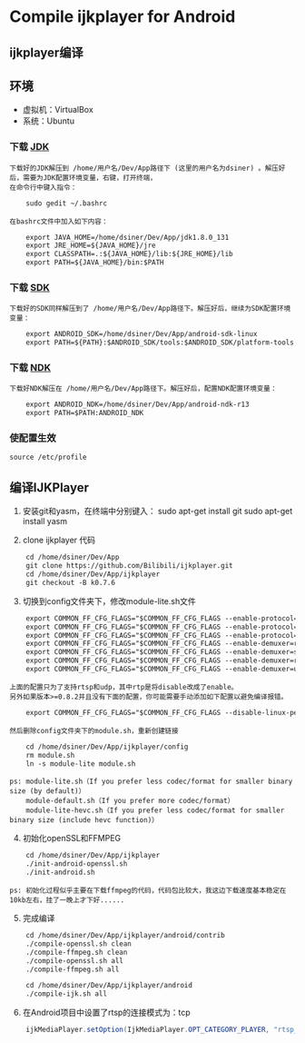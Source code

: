 # Compile ijkplayer for Android

## ijkplayer编译

## 环境
-  虚拟机：VirtualBox
-  系统：Ubuntu

### 下载 [JDK](http://www.oracle.com/technetwork/java/javase/downloads/jdk8-downloads-2133151.html)
    下载好的JDK解压到 /home/用户名/Dev/App路径下 (这里的用户名为dsiner) 。解压好后，需要为JDK配置环境变量，右键，打开终端，
    在命令行中键入指令：
```xml
    sudo gedit ~/.bashrc
```

    在bashrc文件中加入如下内容：
	
```xml
    export JAVA_HOME=/home/dsiner/Dev/App/jdk1.8.0_131
    export JRE_HOME=${JAVA_HOME}/jre
    export CLASSPATH=.:${JAVA_HOME}/lib:${JRE_HOME}/lib
    export PATH=${JAVA_HOME}/bin:$PATH
```

### 下载 [SDK](https://developer.android.com/studio/index.html)
    下载好的SDK同样解压到了 /home/用户名/Dev/App路径下。解压好后，继续为SDK配置环境变量：
```xml
    export ANDROID_SDK=/home/dsiner/Dev/App/android-sdk-linux
    export PATH=${PATH}:$ANDROID_SDK/tools:$ANDROID_SDK/platform-tools
```

### 下载 [NDK](https://dl.google.com/android/repository/android-ndk-r13-linux-x86_64.zip)
    下载好NDK解压在 /home/用户名/Dev/App路径下。解压好后，配置NDK配置环境变量：
```xml
    export ANDROID_NDK=/home/dsiner/Dev/App/android-ndk-r13
    export PATH=$PATH:ANDROID_NDK
```

###  使配置生效
    source /etc/profile

## 编译IJKPlayer
1. 安装git和yasm，在终端中分别键入：
    sudo apt-get install git
    sudo apt-get install yasm

2. clone ijkplayer 代码
```xml
    cd /home/dsiner/Dev/App
    git clone https://github.com/Bilibili/ijkplayer.git
    cd /home/dsiner/Dev/App/ijkplayer
    git checkout -B k0.7.6
```

3. 切换到config文件夹下，修改module-lite.sh文件
```xml
    export COMMON_FF_CFG_FLAGS="$COMMON_FF_CFG_FLAGS --enable-protocol=rtp"
    export COMMON_FF_CFG_FLAGS="$COMMON_FF_CFG_FLAGS --enable-protocol=tcp"
    export COMMON_FF_CFG_FLAGS="$COMMON_FF_CFG_FLAGS --enable-protocol=udp"
    export COMMON_FF_CFG_FLAGS="$COMMON_FF_CFG_FLAGS --enable-demuxer=rtsp"
    export COMMON_FF_CFG_FLAGS="$COMMON_FF_CFG_FLAGS --enable-demuxer=sdp"
    export COMMON_FF_CFG_FLAGS="$COMMON_FF_CFG_FLAGS --enable-demuxer=rtp"
    export COMMON_FF_CFG_FLAGS="$COMMON_FF_CFG_FLAGS --enable-demuxer=udp"
```

    上面的配置只为了支持rtsp和udp，其中rtp是将disable改成了enable。
	另外如果版本>=0.8.2并且没有下面的配置，你可能需要手动添加如下配置以避免编译报错。
	
```xml
    export COMMON_FF_CFG_FLAGS="$COMMON_FF_CFG_FLAGS --disable-linux-perf"
```

    然后删除config文件夹下的module.sh，重新创建链接
	
```xml
    cd /home/dsiner/Dev/App/ijkplayer/config
    rm module.sh
    ln -s module-lite module.sh
```

    ps: module-lite.sh（If you prefer less codec/format for smaller binary size (by default)）
        module-default.sh（If you prefer more codec/format）
        module-lite-hevc.sh（If you prefer less codec/format for smaller binary size (include hevc function)）

4. 初始化openSSL和FFMPEG
```xml
    cd /home/dsiner/Dev/App/ijkplayer
    ./init-android-openssl.sh
    ./init-android.sh
```
    ps: 初始化过程似乎主要在下载ffmpeg的代码，代码包比较大，我这边下载速度基本稳定在10kb左右，挂了一晚上才下好......

5. 完成编译
```xml
    cd /home/dsiner/Dev/App/ijkplayer/android/contrib
    ./compile-openssl.sh clean
    ./compile-ffmpeg.sh clean
    ./compile-openssl.sh all
    ./compile-ffmpeg.sh all

    cd /home/dsiner/Dev/App/ijkplayer/android
    ./compile-ijk.sh all
```

6. 在Android项目中设置了rtsp的连接模式为：tcp
```java
    ijkMediaPlayer.setOption(IjkMediaPlayer.OPT_CATEGORY_PLAYER, "rtsp_transport", "tcp");
```


